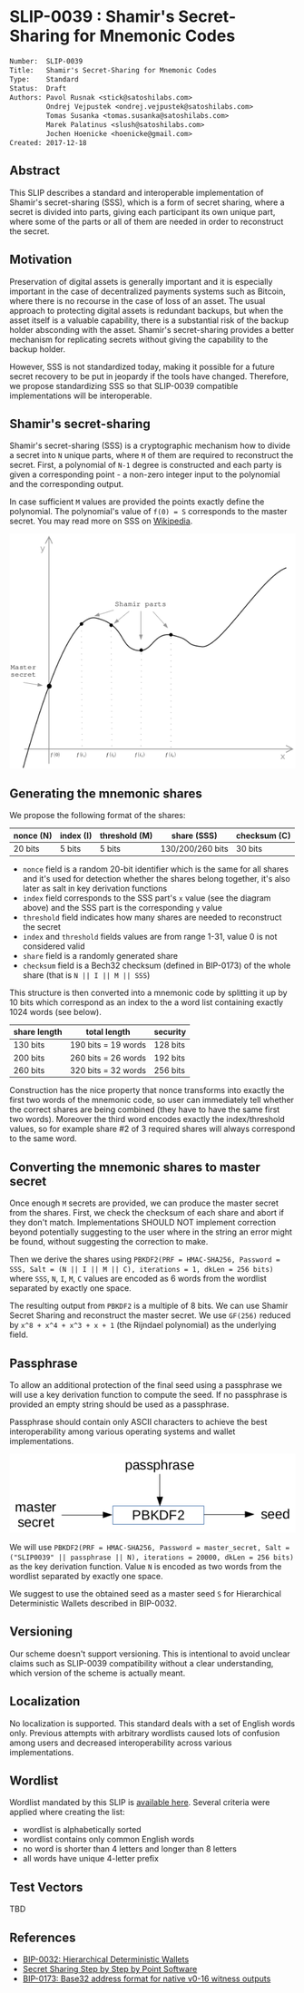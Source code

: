 # SLIP-0039 : Shamir's Secret-Sharing for Mnemonic Codes

```
Number:  SLIP-0039
Title:   Shamir's Secret-Sharing for Mnemonic Codes
Type:    Standard
Status:  Draft
Authors: Pavol Rusnak <stick@satoshilabs.com>
         Ondrej Vejpustek <ondrej.vejpustek@satoshilabs.com>
         Tomas Susanka <tomas.susanka@satoshilabs.com>
         Marek Palatinus <slush@satoshilabs.com>
         Jochen Hoenicke <hoenicke@gmail.com>
Created: 2017-12-18
```

## Abstract

This SLIP describes a standard and interoperable implementation of Shamir's secret-sharing (SSS), which is a form of secret sharing, where a secret is divided into parts, giving each participant its own unique part, where some of the parts or all of them are needed in order to reconstruct the secret.

## Motivation

Preservation of digital assets is generally important and it is especially important in the case of decentralized payments systems such as Bitcoin, where there is no recourse in the case of loss of an asset. The usual approach to protecting digital assets is redundant backups, but when the asset itself is a valuable capability, there is a substantial risk of the backup holder absconding with the asset. Shamir's secret-sharing provides a better mechanism for replicating secrets without  giving the capability to the backup holder.

However, SSS is not standardized today, making it possible for a future secret recovery to be put in jeopardy if the tools have changed. Therefore, we propose standardizing SSS so that SLIP-0039 compatible implementations will be interoperable.

## Shamir's secret-sharing

Shamir's secret-sharing (SSS) is a cryptographic mechanism how to divide a secret into `N` unique parts, where `M` of them are required to reconstruct the secret. First, a polynomial of `N-1` degree is constructed and each party is given a corresponding point - a non-zero integer input to the polynomial and the corresponding output.

In case sufficient `M` values are provided the points exactly define the polynomial. The polynomial's value of `f(0) = S` corresponds to the master secret. You may read more on SSS on [Wikipedia](https://en.wikipedia.org/wiki/Shamir%27s_Secret_Sharing).

![curve](slip-0039/curve.png)

## Generating the mnemonic shares

We propose the following format of the shares:

| nonce (N) | index (I)  | threshold (M) | share (SSS)      | checksum (C) |
|-----------|------------|---------------|------------------|--------------|
| 20 bits   | 5 bits     | 5 bits        | 130/200/260 bits | 30 bits      |

* `nonce` field is a random 20-bit identifier which is the same for all shares and it's used for detection whether the shares belong together, it's also later as salt in key derivation functions
* `index` field corresponds to the SSS part's `x` value (see the diagram above) and the SSS part is the corresponding `y` value
* `threshold` field indicates how many shares are needed to reconstruct the secret
* `index` and `threshold` fields values are from range 1-31, value 0 is not considered valid
* `share` field is a randomly generated share
* `checksum` field is a Bech32 checksum (defined in BIP-0173) of the whole share (that is `N || I || M || SSS`)

This structure is then converted into a mnemonic code by splitting it up by 10 bits which correspond as an index to the a word list containing exactly 1024 words (see below).

| share length | total length           | security |
|--------------|------------------------|----------|
| 130 bits     | 190 bits = 19 words    | 128 bits |
| 200 bits     | 260 bits = 26 words    | 192 bits |
| 260 bits     | 320 bits = 32 words    | 256 bits |

Construction has the nice property that nonce transforms into exactly the first two words of the mnemonic code, so user can immediately tell whether the correct shares are being combined (they have to have the same first two words). Moreover the third word encodes exactly the index/threshold values, so for example share #2 of 3 required shares will always correspond to the same word.

## Converting the mnemonic shares to master secret

Once enough `M` secrets are provided, we can produce the master secret from the shares. First, we check the checksum of each share and abort if they don't match. Implementations SHOULD NOT implement correction beyond potentially suggesting to the user where in the string an error might be found, without suggesting the correction to make.

Then we derive the shares using `PBKDF2(PRF = HMAC-SHA256, Password = SSS, Salt = (N || I || M || C), iterations = 1, dkLen = 256 bits)` where `SSS`, `N`, `I`, `M`, `C` values are encoded as 6 words from the wordlist separated by exactly one space.

The resulting output from `PBKDF2` is a multiple of 8 bits. We can use Shamir Secret Sharing and reconstruct the master secret. We use `GF(256)` reduced by `x^8 + x^4 + x^3 + x + 1` (the Rijndael polynomial) as the underlying field.

## Passphrase

To allow an additional protection of the final seed using a passphrase we will use a key derivation function to compute the seed. If no passphrase is provided an empty string should be used as a passphrase.

Passphrase should contain only ASCII characters to achieve the best interoperability among various operating systems and wallet implementations.

![passphrase](slip-0039/passphrase.png)

We will use `PBKDF2(PRF = HMAC-SHA256, Password = master_secret, Salt = ("SLIP0039" || passphrase || N), iterations = 20000, dkLen = 256 bits)` as the key derivation function. Value `N` is encoded as two words from the wordlist separated by exactly one space.

We suggest to use the obtained seed as a master seed `S` for Hierarchical Deterministic Wallets described in BIP-0032.

## Versioning

Our scheme doesn't support versioning. This is intentional to avoid unclear claims such as SLIP-0039 compatibility without a clear understanding, which version of the scheme is actually meant.

## Localization

No localization is supported. This standard deals with a set of English words only. Previous attempts with arbitrary wordlists caused lots of confusion among users and decreased interoperability across various implementations.

## Wordlist

Wordlist mandated by this SLIP is [available here](slip-0039/wordlist.txt). Several criteria were applied where creating the list:

* wordlist is alphabetically sorted
* wordlist contains only common English words
* no word is shorter than 4 letters and longer than 8 letters
* all words have unique 4-letter prefix

## Test Vectors

TBD

## References

* [BIP-0032: Hierarchical Deterministic Wallets](https://github.com/bitcoin/bips/blob/master/bip-0032.mediawiki)
* [Secret Sharing Step by Step by Point Software](http://www.pointsoftware.ch/en/secret-sharing-step-by-step/)
* [BIP-0173: Base32 address format for native v0-16 witness outputs](https://github.com/bitcoin/bips/blob/master/bip-0173.mediawiki#Bech32)
